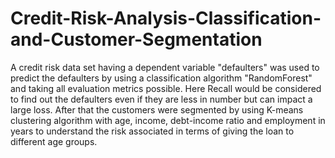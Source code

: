 # Credit-Risk-Analysis-Classification-and-Customer-Segmentation
A credit risk data set having a dependent variable "defaulters" was used to predict the defaulters by using a classification algorithm "RandomForest" and taking all evaluation metrics possible. Here Recall would be considered to find out the defaulters even if they are less in number but can impact a large loss. After that the customers were segmented by using K-means clustering algorithm with age, income, debt-income ratio and employment in years to understand the risk associated in terms of giving the loan to different age groups.
